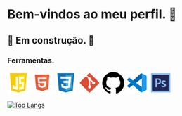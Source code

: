 
<h1 align="left">Bem-vindos ao meu perfil. 👋</h1>


## 🚧 Em construção. 👷 
### Ferramentas.

<p align="left">
  <img src="https://github.com/CharloneKT/CharloneKT/blob/2fd9cb031071ee80bebab9e451ad859dc80d9362/images/javascript-icon.png" width="50px" height="50px">
  <img src="https://github.com/CharloneKT/CharloneKT/blob/2fd9cb031071ee80bebab9e451ad859dc80d9362/images/html5-icon.png" width="50px" height="50px">
  <img src="https://github.com/CharloneKT/CharloneKT/blob/2fd9cb031071ee80bebab9e451ad859dc80d9362/images/css-icon.png" width="50px" height="50px">
  <img src="https://github.com/CharloneKT/CharloneKT/blob/2fd9cb031071ee80bebab9e451ad859dc80d9362/images/git-icon.png" width="50px" height="50px">
  <img src="https://github.com/CharloneKT/CharloneKT/blob/2fd9cb031071ee80bebab9e451ad859dc80d9362/images/github-icon.png" width="50px" height="50px">
  <img src="https://github.com/CharloneKT/CharloneKT/blob/2fd9cb031071ee80bebab9e451ad859dc80d9362/images/vscode-icon.png" width="50px" height="50px">
  <img src="https://github.com/CharloneKT/CharloneKT/blob/2fd9cb031071ee80bebab9e451ad859dc80d9362/images/photoshop-icon.png" width="50px" height="50px">
</p>

[![Top Langs](https://github-readme-stats.vercel.app/api/top-langs/?username=CharloneKT&layout=compact)](https://github.com/anuraghazra/github-readme-stats)
